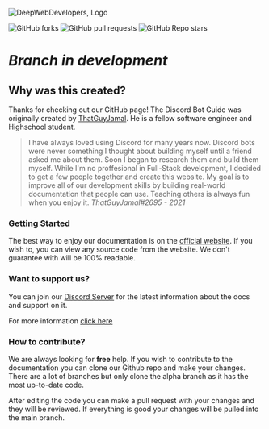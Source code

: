 ![DeepWebDevelopers, Logo](./assets/logo.png)

![GitHub forks](https://img.shields.io/github/forks/DeepWebDevelopers/discord-bot-guide?style=social) ![GitHub pull requests](https://img.shields.io/github/issues-pr/DeepWebDevelopers/discord-bot-guide) ![GitHub Repo stars](https://img.shields.io/github/stars/DeepWebDevelopers/discord-bot-guide?style=social) 


# _Branch in development_

## Why was this created?

Thanks for checking out our GitHub page! The Discord Bot Guide was originally created by [ThatGuyJamal](https://github.com/ThatGuyJamal). He is a fellow software engineer and Highschool student. 

> I have always loved using Discord for many years now. Discord bots were never something I thought about building myself until a friend asked me about them. Soon I began to research them and build them myself. While I'm no proffesional in Full-Stack development, I decided to get a few people together and create this website. My goal is to improve all of our development skills by building real-world documentation that people can use. Teaching others is always fun when you enjoy it. *ThatGuyJamal#2695 - 2021*

### Getting Started

The best way to enjoy our documentation is on the [official website](https://github.com/DeepWebDevelopers/discord-bot-guide). If you wish to, you can view any source code from the website. We don't guarantee with will be 100% readable. 



### Want to support us?

You can join our [Discord Server](https://discord.com/invite/NbqBQbaejS) for the latest information about the docs and support on it.

For more information [click here](https://deepwebdevelopers.github.io/discord-bot-guide/docs/home/doc2)

### How to contribute?

We are always looking for **free** help. If you wish to contribute to the documentation you can clone our Github repo and make your changes. There are a lot of branches but only clone the alpha branch as it has the most up-to-date code. 

After editing the code you can make a pull request with your changes and they will be reviewed. If everything is good your changes will be pulled into the main branch. 

